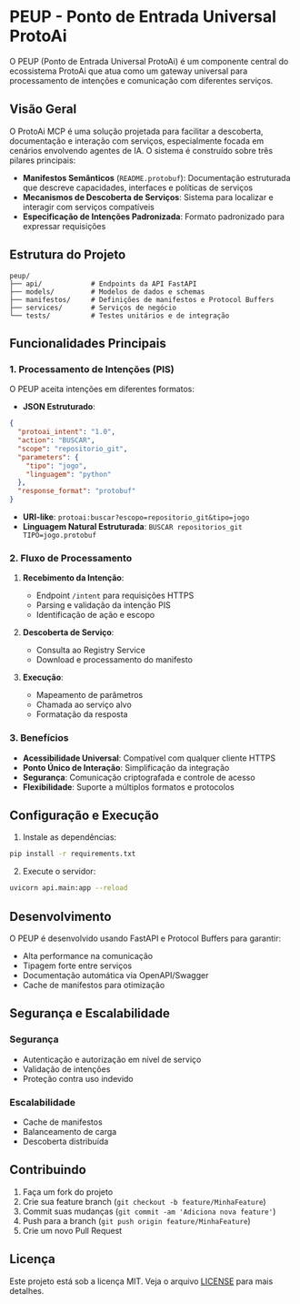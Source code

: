 # PEUP - Ponto de Entrada Universal ProtoAi

O PEUP (Ponto de Entrada Universal ProtoAi) é um componente central do ecossistema ProtoAi que atua como um gateway universal para processamento de intenções e comunicação com diferentes serviços.

## Visão Geral

O ProtoAi MCP é uma solução projetada para facilitar a descoberta, documentação e interação com serviços, especialmente focada em cenários envolvendo agentes de IA. O sistema é construído sobre três pilares principais:

- **Manifestos Semânticos** (`README.protobuf`): Documentação estruturada que descreve capacidades, interfaces e políticas de serviços
- **Mecanismos de Descoberta de Serviços**: Sistema para localizar e interagir com serviços compatíveis
- **Especificação de Intenções Padronizada**: Formato padronizado para expressar requisições

## Estrutura do Projeto

```
peup/
├── api/            # Endpoints da API FastAPI
├── models/         # Modelos de dados e schemas
├── manifestos/     # Definições de manifestos e Protocol Buffers
├── services/       # Serviços de negócio
└── tests/          # Testes unitários e de integração
```

## Funcionalidades Principais

### 1. Processamento de Intenções (PIS)
O PEUP aceita intenções em diferentes formatos:

- **JSON Estruturado**:
```json
{
  "protoai_intent": "1.0",
  "action": "BUSCAR",
  "scope": "repositorio_git",
  "parameters": {
    "tipo": "jogo",
    "linguagem": "python"
  },
  "response_format": "protobuf"
}
```

- **URI-like**: `protoai:buscar?escopo=repositorio_git&tipo=jogo`
- **Linguagem Natural Estruturada**: `BUSCAR repositorios_git TIPO=jogo.protobuf`

### 2. Fluxo de Processamento

1. **Recebimento da Intenção**:
   - Endpoint `/intent` para requisições HTTPS
   - Parsing e validação da intenção PIS
   - Identificação de ação e escopo

2. **Descoberta de Serviço**:
   - Consulta ao Registry Service
   - Download e processamento do manifesto

3. **Execução**:
   - Mapeamento de parâmetros
   - Chamada ao serviço alvo
   - Formatação da resposta

### 3. Benefícios

- **Acessibilidade Universal**: Compatível com qualquer cliente HTTPS
- **Ponto Único de Interação**: Simplificação da integração
- **Segurança**: Comunicação criptografada e controle de acesso
- **Flexibilidade**: Suporte a múltiplos formatos e protocolos

## Configuração e Execução

1. Instale as dependências:
```bash
pip install -r requirements.txt
```

2. Execute o servidor:
```bash
uvicorn api.main:app --reload
```

## Desenvolvimento

O PEUP é desenvolvido usando FastAPI e Protocol Buffers para garantir:
- Alta performance na comunicação
- Tipagem forte entre serviços
- Documentação automática via OpenAPI/Swagger
- Cache de manifestos para otimização

## Segurança e Escalabilidade

### Segurança
- Autenticação e autorização em nível de serviço
- Validação de intenções
- Proteção contra uso indevido

### Escalabilidade
- Cache de manifestos
- Balanceamento de carga
- Descoberta distribuída

## Contribuindo

1. Faça um fork do projeto
2. Crie sua feature branch (`git checkout -b feature/MinhaFeature`)
3. Commit suas mudanças (`git commit -am 'Adiciona nova feature'`)
4. Push para a branch (`git push origin feature/MinhaFeature`)
5. Crie um novo Pull Request

## Licença

Este projeto está sob a licença MIT. Veja o arquivo [LICENSE](LICENSE) para mais detalhes.